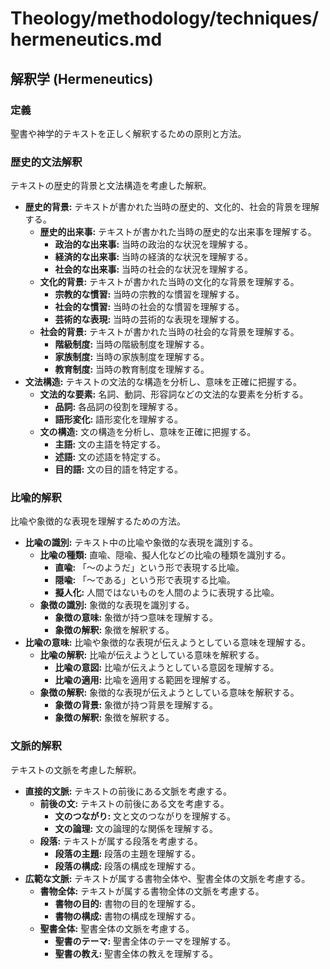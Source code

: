 # Theology/methodology/techniques/hermeneutics.md

## 解釈学 (Hermeneutics)

### 定義
聖書や神学的テキストを正しく解釈するための原則と方法。

### 歴史的文法解釈
テキストの歴史的背景と文法構造を考慮した解釈。

- **歴史的背景:** テキストが書かれた当時の歴史的、文化的、社会的背景を理解する。
    - **歴史的出来事:** テキストが書かれた当時の歴史的な出来事を理解する。
        - **政治的な出来事:** 当時の政治的な状況を理解する。
        - **経済的な出来事:** 当時の経済的な状況を理解する。
        - **社会的な出来事:** 当時の社会的な状況を理解する。
    - **文化的背景:** テキストが書かれた当時の文化的な背景を理解する。
        - **宗教的な慣習:** 当時の宗教的な慣習を理解する。
        - **社会的な慣習:** 当時の社会的な慣習を理解する。
        - **芸術的な表現:** 当時の芸術的な表現を理解する。
    - **社会的背景:** テキストが書かれた当時の社会的な背景を理解する。
        - **階級制度:** 当時の階級制度を理解する。
        - **家族制度:** 当時の家族制度を理解する。
        - **教育制度:** 当時の教育制度を理解する。
- **文法構造:** テキストの文法的な構造を分析し、意味を正確に把握する。
    - **文法的な要素:** 名詞、動詞、形容詞などの文法的な要素を分析する。
        - **品詞:** 各品詞の役割を理解する。
        - **語形変化:** 語形変化を理解する。
    - **文の構造:** 文の構造を分析し、意味を正確に把握する。
        - **主語:** 文の主語を特定する。
        - **述語:** 文の述語を特定する。
        - **目的語:** 文の目的語を特定する。

### 比喩的解釈
比喩や象徴的な表現を理解するための方法。

- **比喩の識別:** テキスト中の比喩や象徴的な表現を識別する。
    - **比喩の種類:** 直喩、隠喩、擬人化などの比喩の種類を識別する。
        - **直喩:** 「〜のようだ」という形で表現する比喩。
        - **隠喩:** 「〜である」という形で表現する比喩。
        - **擬人化:** 人間ではないものを人間のように表現する比喩。
    - **象徴の識別:** 象徴的な表現を識別する。
        - **象徴の意味:** 象徴が持つ意味を理解する。
        - **象徴の解釈:** 象徴を解釈する。
- **比喩の意味:** 比喩や象徴的な表現が伝えようとしている意味を理解する。
    - **比喩の解釈:** 比喩が伝えようとしている意味を解釈する。
        - **比喩の意図:** 比喩が伝えようとしている意図を理解する。
        - **比喩の適用:** 比喩を適用する範囲を理解する。
    - **象徴の解釈:** 象徴的な表現が伝えようとしている意味を解釈する。
        - **象徴の背景:** 象徴が持つ背景を理解する。
        - **象徴の解釈:** 象徴を解釈する。

### 文脈的解釈
テキストの文脈を考慮した解釈。

- **直接的文脈:** テキストの前後にある文脈を考慮する。
    - **前後の文:** テキストの前後にある文を考慮する。
        - **文のつながり:** 文と文のつながりを理解する。
        - **文の論理:** 文の論理的な関係を理解する。
    - **段落:** テキストが属する段落を考慮する。
        - **段落の主題:** 段落の主題を理解する。
        - **段落の構成:** 段落の構成を理解する。
- **広範な文脈:** テキストが属する書物全体や、聖書全体の文脈を考慮する。
    - **書物全体:** テキストが属する書物全体の文脈を考慮する。
        - **書物の目的:** 書物の目的を理解する。
        - **書物の構成:** 書物の構成を理解する。
    - **聖書全体:** 聖書全体の文脈を考慮する。
        - **聖書のテーマ:** 聖書全体のテーマを理解する。
        - **聖書の教え:** 聖書全体の教えを理解する。